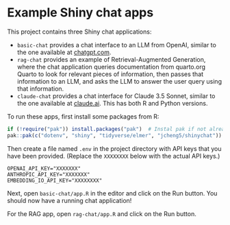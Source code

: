 Example Shiny chat apps
=======================

This project contains three Shiny chat applications:
- `basic-chat` provides a chat interface to an LLM from OpenAI, similar to the one available at [chatgpt.com](https://chatgpt.com/).
- `rag-chat` provides an example of Retrieval-Augmented Generation, where the chat application queries documentation from quarto.org Quarto to look for relevant pieces of information, then passes that information to an LLM, and asks the LLM to answer the user query using that information.
- `claude-chat` provides a chat interface for Claude 3.5 Sonnet, similar to the one available at [claude.ai](https://claude.ai/). This has both R and Python versions.

To run these apps, first install some packages from R:

```R
if (!require("pak")) install.packages("pak")  # Instal pak if not already installed
pak::pak(c("dotenv", "shiny", "tidyverse/elmer", "jcheng5/shinychat"))
```

Then create a file named `.env` in the project directory with API keys that you have been provided. (Replace the `XXXXXXXX` below with the actual API keys.)

```
OPENAI_API_KEY="XXXXXXX"
ANTHROPIC_API_KEY="XXXXXXX"
EMBEDDING_IO_API_KEY="XXXXXXXX"
```

Next, open `basic-chat/app.R` in the editor and click on the Run button. You should now have a running chat application!

For the RAG app, open `rag-chat/app.R` and click on the Run button.
